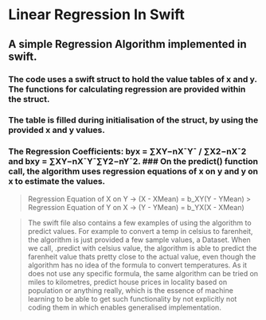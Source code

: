 # Linear Regression In Swift

## A simple Regression Algorithm implemented in swift. 
### The code uses a swift struct to hold the value tables of x and y. The functions for calculating regression are provided within the struct.
### The table is filled during initialisation of the struct, by using the provided x and y values.
### The Regression Coefficients: byx = ∑XY−nX¯Y¯ / ∑X2−nX¯2 and bxy = ∑XY−nX¯Y¯∑Y2−nY¯2.                                       ### On the predict() function call, the algorithm uses regression equations of x on y and y on x to estimate the values. 
> Regression Equation of X on Y -> (X - XMean) = b_XY(Y - YMean)                                                                  > Regression Equation of Y on X -> (Y - YMean) = b_YX(X - XMean)

> The swift file also contains a few examples of using the algorithm to predict values. For example to convert a temp in celsius to farenheit, the algorithm is just provided a few sample values, a Dataset. When we call, .predict with celsius value, the algorithm is able to predict the farenheit value thats pretty close to the actual value, even though the algorithm has no idea of the formula to convert temperatures. As it does not use any specific formula, the same algorithm can be tried on miles to kilometres, predict house prices in locality based on population or anything really, which is the essence of machine learning to be able to get such functionality by not explicitly not coding them in which enables generalised implementation.
